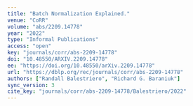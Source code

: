 ```yaml
---
title: "Batch Normalization Explained."
venue: "CoRR"
volume: "abs/2209.14778"
year: "2022"
type: "Informal Publications"
access: "open"
key: "journals/corr/abs-2209-14778"
doi: "10.48550/ARXIV.2209.14778"
ee: "https://doi.org/10.48550/arXiv.2209.14778"
url: "https://dblp.org/rec/journals/corr/abs-2209-14778"
authors: ["Randall Balestriero", "Richard G. Baraniuk"]
sync_version: 3
cite_key: "journals/corr/abs-2209-14778/Balestriero/2022"
---
```

